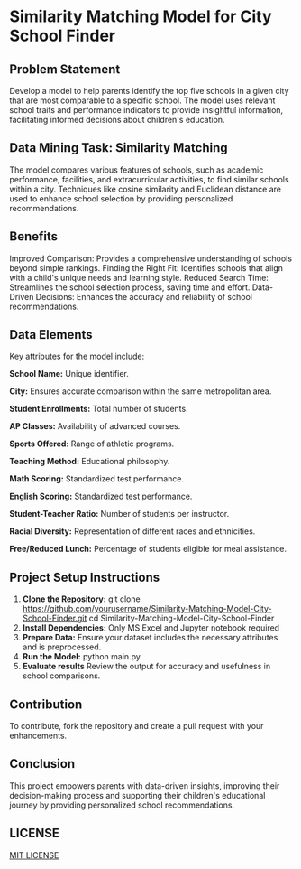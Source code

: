 # Similarity Matching Model for City School Finder


## Problem Statement

Develop a model to help parents identify the top five schools in a given city that are most comparable to a specific school. The model uses relevant school traits and performance indicators to provide insightful information, facilitating informed decisions about children's education.


## Data Mining Task: Similarity Matching

The model compares various features of schools, such as academic performance, facilities, and extracurricular activities, to find similar schools within a city. Techniques like cosine similarity and Euclidean distance are used to enhance school selection by providing personalized recommendations.

## Benefits
Improved Comparison: Provides a comprehensive understanding of schools beyond simple rankings.
Finding the Right Fit: Identifies schools that align with a child's unique needs and learning style.
Reduced Search Time: Streamlines the school selection process, saving time and effort.
Data-Driven Decisions: Enhances the accuracy and reliability of school recommendations.

## Data Elements
Key attributes for the model include:

**School Name:** Unique identifier.

**City:** Ensures accurate comparison within the same metropolitan area. 

**Student Enrollments:** Total number of students.

**AP Classes:** Availability of advanced courses. 

**Sports Offered:** Range of athletic programs. 

**Teaching Method:** Educational philosophy. 

**Math Scoring:** Standardized test performance. 

**English Scoring:** Standardized test performance. 

**Student-Teacher Ratio:** Number of students per instructor.

**Racial Diversity:** Representation of different races and ethnicities.

**Free/Reduced Lunch:** Percentage of students eligible for meal assistance.

## Project Setup Instructions

1. **Clone the Repository:**
   git clone https://github.com/yourusername/Similarity-Matching-Model-City-School-Finder.git
   cd Similarity-Matching-Model-City-School-Finder
2. **Install Dependencies:**
   Only MS Excel and Jupyter notebook required
3. **Prepare Data:**
   Ensure your dataset includes the necessary attributes and is preprocessed.
4. **Run the Model:**
   python main.py
5. **Evaluate results**
   Review the output for accuracy and usefulness in school comparisons.

## Contribution
To contribute, fork the repository and create a pull request with your enhancements.

## Conclusion
This project empowers parents with data-driven insights, improving their decision-making process and supporting their children's educational journey by providing personalized school recommendations.

## LICENSE

[MIT LICENSE](LICENSE)
